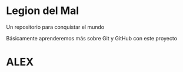 # Legion del Mal
Un repositorio para conquistar el mundo

Básicamente aprenderemos más sobre Git y GitHub con este proyecto

# ALEX
